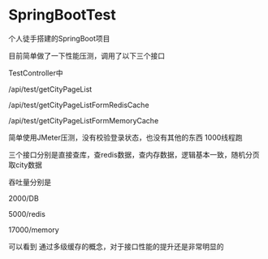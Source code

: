 # SpringBootTest

个人徒手搭建的SpringBoot项目

目前简单做了一下性能压测，调用了以下三个接口

TestController中

/api/test/getCityPageList

/api/test/getCityPageListFormRedisCache

/api/test/getCityPageListFormMemoryCache

简单使用JMeter压测，没有校验登录状态，也没有其他的东西 1000线程跑

三个接口分别是直接查库，查redis数据，查内存数据，逻辑基本一致，随机分页取city数据

吞吐量分别是

2000/DB

5000/redis

17000/memory

可以看到 通过多级缓存的概念，对于接口性能的提升还是非常明显的